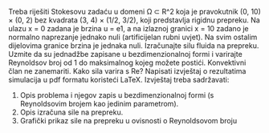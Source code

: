 Treba riješiti Stokesovu zadaću u domeni Ω ⊂ R^2 koja je pravokutnik (0, 10) × (0, 2) bez
kvadrata (3, 4) × (1/2, 3/2), koji predstavlja rigidnu prepreku. Na ulazu x = 0 zadana je brzina
u = e1, a na izlaznoj granici x = 10 zadano je normalno naprezanje jednako nuli (artificijelan
rubni uvjet). Na svim ostalim dijelovima granice brzina je jednaka nuli. Izračunajte silu fluida
na prepreku. Uzmite da su jednadžbe zapisane u bezdimenzionalnoj formi i varirajte Reynoldsov
broj od 1 do maksimalnog kojeg možete postići. Konvektivni član ne zanemariti. Kako sila varira
s Re?
Napisati izvještaj o rezultatima simulacija u pdf formatu koristeći LaTeX. Izvještaj treba
sadržavati:
1. Opis problema i njegov zapis u bezdimenzionalnoj formi (s Reynoldsovim brojem kao jedinim
parametrom).
2. Opis izračuna sile na prepreku.
3. Grafički prikaz sile na prepreku u ovisnosti o Reynoldsovom broju
